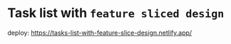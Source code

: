 # Task list with `feature sliced design`

deploy: https://tasks-list-with-feature-slice-design.netlify.app/
